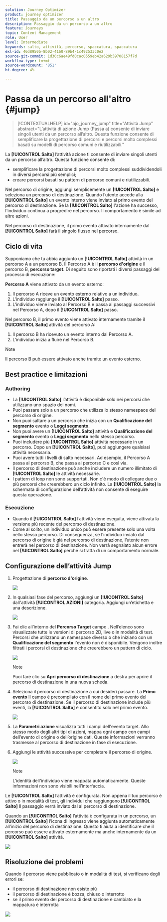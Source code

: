 ```yaml
---
solution: Journey Optimizer
product: journey optimizer
title: Passaggio da un percorso a un altro
description: Passaggio da un percorso a un altro
feature: Journeys
topic: Content Management
role: User
level: Intermediate
keywords: salto, attività, percorso, spaccatura, spaccatura
exl-id: 46d8950b-8b02-4160-89b4-1c492533c0e2
source-git-commit: 1d30c6ae49fd0cac0559eb42a629b59708157f7d
workflow-type: tm+mt
source-wordcount: '851'
ht-degree: 4%

---
```


# Passa da un percorso all&#39;altro {#jump}

>[!CONTEXTUALHELP]
>id="ajo_journey_jump"
>title="Attività Jump"
>abstract="L’attività di azione Jump (Passa a) consente di inviare singoli utenti da un percorso all’altro. Questa funzione consente di semplificare la progettazione di percorsi e percorsi molto complessi basati su modelli di percorso comuni e riutilizzabili."

La **[!UICONTROL Salto]** l’attività azione ti consente di inviare singoli utenti da un percorso all’altro. Questa funzione consente di:

* semplificare la progettazione di percorsi molto complessi suddividendoli in diversi percorsi più semplici;
* creare percorsi basati su pattern di percorso comuni e riutilizzabili.

Nel percorso di origine, aggiungi semplicemente un **[!UICONTROL Salto]** e seleziona un percorso di destinazione. Quando l’utente accede alla **[!UICONTROL Salto]** un evento interno viene inviato al primo evento del percorso di destinazione. Se la **[!UICONTROL Salto]** l&#39;azione ha successo, l&#39;individuo continua a progredire nel percorso. Il comportamento è simile ad altre azioni.

Nel percorso di destinazione, il primo evento attivato internamente dal **[!UICONTROL Salto]** farà il singolo flusso nel percorso.

## Ciclo di vita

Supponiamo che tu abbia aggiunto un **[!UICONTROL Salto]** attività in un percorso A a un percorso B. Il Percorso A è il **percorso d&#39;origine** e il percorso B, **percorso target**.
Di seguito sono riportati i diversi passaggi del processo di esecuzione:

**Percorso A** viene attivato da un evento esterno:

1. Il percorso A riceve un evento esterno relativo a un individuo.
1. L&#39;individuo raggiunge il **[!UICONTROL Salto]** passo.
1. L&#39;individuo viene inviato al Percorso B e passa ai passaggi successivi nel Percorso A, dopo il **[!UICONTROL Salto]** passo.

Nel percorso B, il primo evento viene attivato internamente tramite il **[!UICONTROL Salto]** attività del percorso A:

1. Il percorso B ha ricevuto un evento interno dal Percorso A.
1. L&#39;individuo inizia a fluire nel Percorso B.

>[!NOTE]
>
>Il percorso B può essere attivato anche tramite un evento esterno.

## Best practice e limitazioni

### Authoring

* La **[!UICONTROL Salto]** l’attività è disponibile solo nei percorsi che utilizzano uno spazio dei nomi.
* Puoi passare solo a un percorso che utilizza lo stesso namespace del percorso di origine.
* Non puoi saltare a un percorso che inizia con un **Qualificazione del segmento** evento o **Leggi segmento**.
* Non puoi avere un **[!UICONTROL Salto]** attività e **Qualificazione del segmento** evento o **Leggi segmento** nello stesso percorso.
* Puoi includere più **[!UICONTROL Salto]** attività necessarie in un percorso. Dopo un **[!UICONTROL Salto]**, puoi aggiungere qualsiasi attività necessaria.
* Puoi avere tutti i livelli di salto necessari. Ad esempio, il Percorso A passa al percorso B, che passa al percorso C e così via.
* Il percorso di destinazione può anche includere un numero illimitato di **[!UICONTROL Salto]** le attività necessarie.
* I pattern di loop non sono supportati. Non c&#39;è modo di collegare due o più percorsi che creerebbero un ciclo infinito. La **[!UICONTROL Salto]** la schermata di configurazione dell’attività non consente di eseguire questa operazione.

### Esecuzione

* Quando il **[!UICONTROL Salto]** l’attività viene eseguita, viene attivata la versione più recente del percorso di destinazione.
* Come al solito, un individuo unico può essere presente solo una volta nello stesso percorso. Di conseguenza, se l’individuo inviato dal percorso di origine è già nel percorso di destinazione, l’utente non entrerà nel percorso di destinazione. Non verrà segnalato alcun errore nel **[!UICONTROL Salto]** perché si tratta di un comportamento normale.

## Configurazione dell’attività Jump

1. Progettazione di **percorso d&#39;origine**.

   ![](assets/jump1.png)

1. In qualsiasi fase del percorso, aggiungi un **[!UICONTROL Salto]** dall&#39;attività **[!UICONTROL AZIONI]** categoria. Aggiungi un’etichetta e una descrizione.

   ![](assets/jump2.png)

1. Fai clic all’interno del **Percorso Target** campo .
Nell’elenco sono visualizzate tutte le versioni di percorso 2D, live o in modalità di test. Percorsi che utilizzano un namespace diverso o che iniziano con un **Qualificazione del segmento** l&#39;evento non è disponibile. Vengono inoltre filtrati i percorsi di destinazione che creerebbero un pattern di ciclo.

   ![](assets/jump3.png)

   >[!NOTE]
   >
   >Puoi fare clic su **Apri percorso di destinazione** a destra per aprire il percorso di destinazione in una nuova scheda.

1. Seleziona il percorso di destinazione a cui desideri passare.
La **Primo evento** Il campo è precompilato con il nome del primo evento del percorso di destinazione. Se il percorso di destinazione include più eventi, la **[!UICONTROL Salto]** è consentito solo nel primo evento.

   ![](assets/jump4.png)

1. La **Parametri azione** visualizza tutti i campi dell&#39;evento target. Allo stesso modo degli altri tipi di azioni, mappa ogni campo con campi dell’evento di origine o dell’origine dati. Queste informazioni verranno trasmesse al percorso di destinazione in fase di esecuzione.
1. Aggiungi le attività successive per completare il percorso di origine.

   ![](assets/jump5.png)


   >[!NOTE]
   >
   >L&#39;identità dell&#39;individuo viene mappata automaticamente. Queste informazioni non sono visibili nell’interfaccia.

Le **[!UICONTROL Salto]** l’attività è configurata. Non appena il tuo percorso è attivo o in modalità di test, gli individui che raggiungono **[!UICONTROL Salto]** Il passaggio verrà inviato dal al percorso di destinazione.

Quando un **[!UICONTROL Salto]** l’attività è configurata in un percorso, un **[!UICONTROL Salto]** l’icona di ingresso viene aggiunta automaticamente all’inizio del percorso di destinazione. Questo ti aiuta a identificare che il percorso può essere attivato esternamente ma anche internamente da un **[!UICONTROL Salto]** attività.

![](assets/jump7.png)

## Risoluzione dei problemi

Quando il percorso viene pubblicato o in modalità di test, si verificano degli errori se:
* il percorso di destinazione non esiste più
* il percorso di destinazione è bozza, chiuso o interrotto
* se il primo evento del percorso di destinazione è cambiato e la mappatura è interrotta

![](assets/jump6.png)
